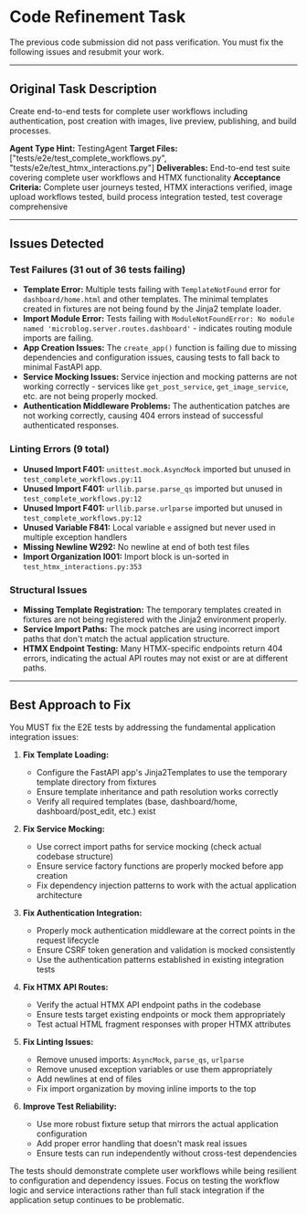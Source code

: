 # Code Refinement Task

The previous code submission did not pass verification. You must fix the following issues and resubmit your work.

---

## Original Task Description

Create end-to-end tests for complete user workflows including authentication, post creation with images, live preview, publishing, and build processes.

**Agent Type Hint:** TestingAgent
**Target Files:** ["tests/e2e/test_complete_workflows.py", "tests/e2e/test_htmx_interactions.py"]
**Deliverables:** End-to-end test suite covering complete user workflows and HTMX functionality
**Acceptance Criteria:** Complete user journeys tested, HTMX interactions verified, image upload workflows tested, build process integration tested, test coverage comprehensive

---

## Issues Detected

### Test Failures (31 out of 36 tests failing)
*   **Template Error:** Multiple tests failing with `TemplateNotFound` error for `dashboard/home.html` and other templates. The minimal templates created in fixtures are not being found by the Jinja2 template loader.
*   **Import Module Error:** Tests failing with `ModuleNotFoundError: No module named 'microblog.server.routes.dashboard'` - indicates routing module imports are failing.
*   **App Creation Issues:** The `create_app()` function is failing due to missing dependencies and configuration issues, causing tests to fall back to minimal FastAPI app.
*   **Service Mocking Issues:** Service injection and mocking patterns are not working correctly - services like `get_post_service`, `get_image_service`, etc. are not being properly mocked.
*   **Authentication Middleware Problems:** The authentication patches are not working correctly, causing 404 errors instead of successful authenticated responses.

### Linting Errors (9 total)
*   **Unused Import F401:** `unittest.mock.AsyncMock` imported but unused in `test_complete_workflows.py:11`
*   **Unused Import F401:** `urllib.parse.parse_qs` imported but unused in `test_complete_workflows.py:12`
*   **Unused Import F401:** `urllib.parse.urlparse` imported but unused in `test_complete_workflows.py:12`
*   **Unused Variable F841:** Local variable `e` assigned but never used in multiple exception handlers
*   **Missing Newline W292:** No newline at end of both test files
*   **Import Organization I001:** Import block is un-sorted in `test_htmx_interactions.py:353`

### Structural Issues
*   **Missing Template Registration:** The temporary templates created in fixtures are not being registered with the Jinja2 environment properly.
*   **Service Import Paths:** The mock patches are using incorrect import paths that don't match the actual application structure.
*   **HTMX Endpoint Testing:** Many HTMX-specific endpoints return 404 errors, indicating the actual API routes may not exist or are at different paths.

---

## Best Approach to Fix

You MUST fix the E2E tests by addressing the fundamental application integration issues:

1. **Fix Template Loading:**
   - Configure the FastAPI app's Jinja2Templates to use the temporary template directory from fixtures
   - Ensure template inheritance and path resolution works correctly
   - Verify all required templates (base, dashboard/home, dashboard/post_edit, etc.) exist

2. **Fix Service Mocking:**
   - Use correct import paths for service mocking (check actual codebase structure)
   - Ensure service factory functions are properly mocked before app creation
   - Fix dependency injection patterns to work with the actual application architecture

3. **Fix Authentication Integration:**
   - Properly mock authentication middleware at the correct points in the request lifecycle
   - Ensure CSRF token generation and validation is mocked consistently
   - Use the authentication patterns established in existing integration tests

4. **Fix HTMX API Routes:**
   - Verify the actual HTMX API endpoint paths in the codebase
   - Ensure tests target existing endpoints or mock them appropriately
   - Test actual HTML fragment responses with proper HTMX attributes

5. **Fix Linting Issues:**
   - Remove unused imports: `AsyncMock`, `parse_qs`, `urlparse`
   - Remove unused exception variables or use them appropriately
   - Add newlines at end of files
   - Fix import organization by moving inline imports to the top

6. **Improve Test Reliability:**
   - Use more robust fixture setup that mirrors the actual application configuration
   - Add proper error handling that doesn't mask real issues
   - Ensure tests can run independently without cross-test dependencies

The tests should demonstrate complete user workflows while being resilient to configuration and dependency issues. Focus on testing the workflow logic and service interactions rather than full stack integration if the application setup continues to be problematic.